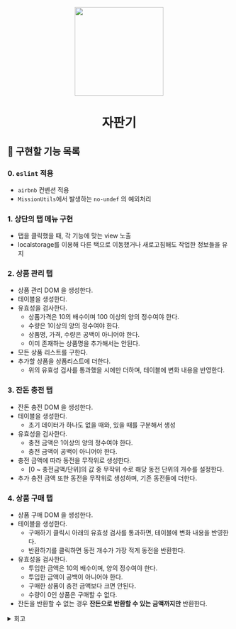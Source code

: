 <p align="middle" >
  <img width="200px;" src="https://github.com/woowacourse/javascript-vendingmachine-precourse/blob/main/images/beverage_icon.png?raw=true"/>
</p>
<h1 align="middle">자판기</h1>

## 🎯 구현할 기능 목록
### 0. `eslint` 적용
- `airbnb` 컨벤션 적용
- `MissionUtils`에서 발생하는 `no-undef` 의 예외처리

### 1. 상단의 탭 메뉴 구현
- 탭을 클릭했을 때, 각 기능에 맞는 view 노출
- localstorage를 이용해 다른 택으로 이동했거나 새로고침해도 작업한 정보들을 유지

### 2. 상품 관리 탭
- 상품 관리 DOM 을 생성한다.
- 테이블을 생성한다.
- 유효성을 검사한다.
    - 상품가격은 10의 배수이며 100 이상의 양의 정수여야 한다.
    - 수량은 1이상의 양의 정수여야 한다.
    - 상품명, 가격, 수량은 공백이 아니어야 한다.
    - 이미 존재하는 상품명을 추가해서는 안된다.
- 모든 상품 리스트를 구한다.
- 추가할 상품을 상품리스트에 더한다.
    - 위의 유효성 검사를 통과했을 시에만 더하며, 테이블에 변화 내용을 반영한다.

### 3. 잔돈 충전 탭
- 잔돈 충전 DOM 을 생성한다.
- 테이블을 생성한다.
    - 초기 데이터가 하나도 없을 때와, 있을 때를 구분해서 생성
- 유효성을 검사한다.
    - 충전 금액은 1이상의 양의 정수여야 한다.
    - 충전 금액이 공백이 아니어야 한다.
- 충전 금액에 따라 동전을 무작위로 생성한다. 
    - [0 ~ 충전금액/단위]의 값 중 무작위 수로 해당 동전 단위의 개수를 설정한다.
- 추가 충전 금액 또한 동전을 무작위로 생성하며, 기존 동전들에 더한다.

### 4. 상품 구매 탭
- 상품 구매 DOM 을 생성한다.
- 테이블을 생성한다.
    - 구매하기 클릭시 아래의 유효성 검사를 통과하면, 테이블에 변화 내용을 반영한다.
    - 반환하기를 클릭하면 동전 개수가 가장 적게 동전을 반환한다.
- 유효성을 검사한다.
    - 투입한 금액은 10의 배수이며, 양의 정수여야 한다.
    - 투입한 금액이 공백이 아니어야 한다.
    - 구매한 상품이 충전 금액보다 크면 안된다.
    - 수량이 0인 상품은 구매할 수 없다.
- 잔돈을 반환할 수 없는 경우 **잔돈으로 반환할 수 있는 금액까지만** 반환한다.


<details>
<summary>회고</summary>
  
### 2021/12/09  
#### 수많은 id와 class, 어떻게 관리해야 유지보수가 편할까
미션을 받아보았을 때, 지난 미션과 다르게 id와 class의 선택자가 매우 늘어난 것이 한 눈에 들어왔다. 그래서 이를 어떻게 관리하면 좋을까 생각해봤다. 일단, js로 요소를 만들 때 기입해주는 방법은 최악이라 생각했다. 그 이유는 `1. 선택자 명이 바뀌게 될 경우 모든 파일에서 해당 부분을 찾아 수정해야 한다` `2. 여기저기 중구난방으로 선택자가 사용될 수 있다`. 그래서 고민끝에 내가 내린 결론은 이번 미션이 3개의 탭으로 나누어져 있으니, `키워드` 하나만 바꾸어서 선택자를 구분하게 하면 좋지 않을까였다. 그리고 이를 상수처럼 선언해두어서, 수정이 필요하게 된다면 선언해준 파일에서 수정해주기만 하면 된다. 이게 정답인지는 모르겠지만, 아직까지는 괜찮아 보인다. 다른 사람 코드를 살펴보면서 어떻게 했는지도 확인해봐야겠다.
  
#### 테이블 중복 줄이기
js로 테이블을 핸들링 하는 것이 생각보다 많은 코드 라인 수를 요구하고 복잡하다고 느꼈다. 이번 미션에서는 특히 각각의 탭에서 모두 table이 필요하기 때문에 절대적으로 중복 제거가 필요해보였다. 그래서 내가 일단 생각해본건, table과 header까지만 일단 템플릿화를 하는 것이었다. 그리고 table-row 코드도 작성해보면서 느낀 것은 이것도 잘만 하면 함께 템플릿화를 할 수 있을 것 같다는 것이었다. 일단 기능 구현을 마치고 이후에 리팩토링을 꼭 해봐야겠다.

#### readme를 자주 수정해주자
지난 미션에서는 오히려 자꾸 readme를 수정한 커밋 로그가 눈엣가시라고 생각하여 한 번에 readme를 꼼꼼히 작성하는 것에 초점을 두었는데, 이번 주차 피드백을 보니 내 생각이 크게 잘못 되었음을 깨달았다. readme는 항상 살아있는 문서이어야 한다는 말을 어디서 들은 것 같다. 처음부터 실수없이 프로그램을 설계하기란 불가능 하고, 생각치 못한 예외는 계속해서 나올 것이기에 그럴 때마다 바로바로 기록해두자.
  
</details>
